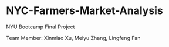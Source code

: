 # NYC-Farmers-Market-Analysis
NYU Bootcamp Final Project

Team Member: Xinmiao Xu, Meiyu Zhang, Lingfeng Fan
